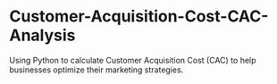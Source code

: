 # Customer-Acquisition-Cost-CAC-Analysis
Using Python to calculate Customer Acquisition Cost (CAC) to help businesses optimize their marketing strategies.
